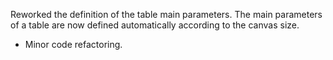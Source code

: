 Reworked the definition of the table main parameters.
The main parameters of a table are now defined automatically
according to the canvas size.
+ Minor code refactoring.